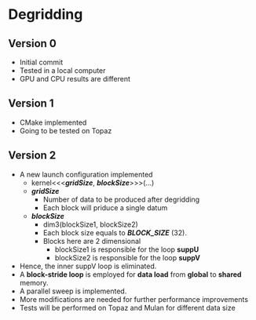 # Degridding
## Version 0
- Initial commit
- Tested in a local computer
- GPU and CPU results are different

## Version 1
- CMake implemented
- Going to be tested on Topaz

## Version 2
- A new launch configuration implemented
    - kernel<<<***gridSize***, ***blockSize***>>>(...)
    - ***gridSize***
        - Number of data to be produced after degridding
        - Each block will priduce a single datum
    - ***blockSize***
        - dim3(blockSize1, blockSize2)
        - Each block size equals to ***BLOCK_SIZE*** (32).
        - Blocks here are 2 dimensional
            - blockSize1 is responsible for the loop **suppU**
            - blockSize2 is responsible for the loop **suppV**
- Hence, the inner suppV loop is eliminated.
- A **block-stride loop** is employed for **data load** from **global** to **shared** memory.
- A parallel sweep is implemented.
- More modifications are needed for further performance improvements
- Tests will be performed on Topaz and Mulan for different data size 

